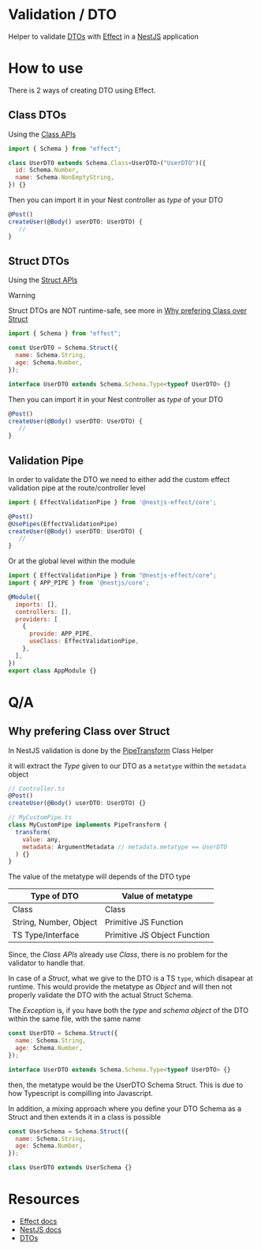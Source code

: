 # Validation / DTO

Helper to validate [DTOs](https://en.wikipedia.org/wiki/Data_transfer_object) with [Effect](https://effect.website/) in a [NestJS](https://nestjs.com/) application

# How to use

There is 2 ways of creating DTO using Effect.

## Class DTOs

Using the [Class APIs](https://effect.website/docs/schema/classes/)

```js
import { Schema } from "effect";

class UserDTO extends Schema.Class<UserDTO>("UserDTO")({
  id: Schema.Number,
  name: Schema.NonEmptyString,
}) {}
```

Then you can import it in your Nest controller as _type_ of your DTO

```js
@Post()
createUser(@Body() userDTO: UserDTO) {
   //
}
```

## Struct DTOs

Using the [Struct APIs](https://effect.website/docs/schema/getting-started/)

> [!WARNING]  
> Struct DTOs are NOT runtime-safe, see more in [Why prefering Class over Struct](#why-prefering-class-over-struct)

```js
import { Schema } from "effect";

const UserDTO = Schema.Struct({
  name: Schema.String,
  age: Schema.Number,
});

interface UserDTO extends Schema.Schema.Type<typeof UserDTO> {}
```

Then you can import it in your Nest controller as _type_ of your DTO

```js
@Post()
createUser(@Body() userDTO: UserDTO) {
   //
}
```

## Validation Pipe

In order to validate the DTO we need to either add the custom effect validation pipe at the route/controller level

```js
import { EffectValidationPipe } from '@nestjs-effect/core';

@Post()
@UsePipes(EffectValidationPipe)
createUser(@Body() userDTO: UserDTO) {
   //
}
```

Or at the global level within the module

```js
import { EffectValidationPipe } from "@nestjs-effect/core";
import { APP_PIPE } from '@nestjs/core';

@Module({
  imports: [],
  controllers: [],
  providers: [
    {
      provide: APP_PIPE,
      useClass: EffectValidationPipe,
    },
  ],
})
export class AppModule {}
```

# Q/A

## Why prefering Class over Struct

In NestJS validation is done by the [PipeTransform](https://docs.nestjs.com/pipes#custom-pipes) Class Helper

it will extract the _Type_ given to our DTO as a `metatype` within the `metadata` object

```js
// Controller.ts
@Post()
createUser(@Body() userDTO: UserDTO) {}

// MyCustomPipe.ts
class MyCustomPipe implements PipeTransform {
  transform(
    value: any,
    metadata: ArgumentMetadata // metadata.metatype == UserDTO
  ) {}
}
```

The value of the metatype will depends of the DTO type

| Type of DTO            | Value of metatype            |
| ---------------------- | ---------------------------- |
| Class                  | Class                        |
| String, Number, Object | Primitive JS Function        |
| TS Type/Interface      | Primitive JS Object Function |

Since, the _Class APIs_ already use _Class_, there is no problem for the validator to handle that.

In case of a _Struct_, what we give to the DTO is a TS `type`, which disapear at runtime. This would provide the metatype as _Object_ and will then not properly validate the DTO with the actual Struct Schema.

The _Exception_ is, if you have both the _type_ and _schema object_ of the DTO within the same file, with the same name

```js
const UserDTO = Schema.Struct({
  name: Schema.String,
  age: Schema.Number,
});

interface UserDTO extends Schema.Schema.Type<typeof UserDTO> {}
```

then, the metatype would be the UserDTO Schema Struct. This is due to how Typescript is compilling into Javascript.

In addition, a mixing approach where you define your DTO Schema as a Struct and then extends it in a class is possible

```js
const UserSchema = Schema.Struct({
  name: Schema.String,
  age: Schema.Number,
});

class UserDTO extends UserSchema {}
```

# Resources

- [Effect docs](https://effect.website/)
- [NestJS docs](https://nestjs.com/)
- [DTOs](https://en.wikipedia.org/wiki/Data_transfer_object)
